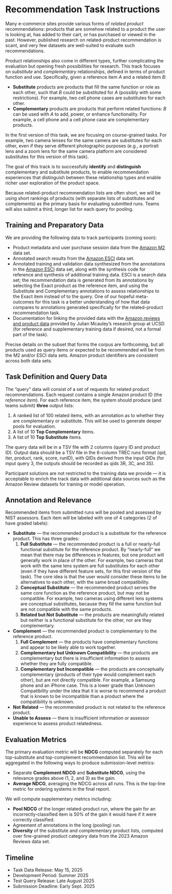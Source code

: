 # Recommendation Task Instructions

Many e-commerce sites provide various forms of *related product*
recommendations: products that are somehow related to a product the user is
looking at, has added to their cart, or has purchased or viewed in the past.
However, published research on related-product recommendation is scant, and very
few datasets are well-suited to evaluate such recommendations.

Product relationships also come in different types, further complicating the evaluation but opening fresh possibilities for research. This track focuses on *substitute* and *complementary* relationships, defined in terms of product function and use. Specifically, given a reference item *A* and a related item *B*:

* **Substitute** products are products that fill the same function or role as each other, such that *B* could be substituted for *A* (possibly with some restrictions). For example, two cell phone cases are substitutes for each other.  
* **Complementary** products are products that perform related functions: *B* can be used with *A* to add, power, or enhance functionality. For example, a cell phone and a cell phone case are complementary products.

In the first version of this task, we are focusing on course-grained tasks. For example, two camera lenses for the same camera are substitutes for each other, even if they serve different photographic purposes (e.g., a portrait lens and a zoom lens for the same camera platform are considered substitutes for this version of this task).

The goal of this track is to successfully **identify** and **distinguish** complementary and substitute products, to enable recommendation experiences that distinguish between these relationship types and enable richer user exploration of the product space.

Because related-product recommendation lists are often short, we will be using short rankings of products (with separate lists of substitutes and complements) as the primary basis for evaluating submitted runs. Teams will also submit a third, longer list for each query for pooling.

## Training and Preparatory Data

We are providing the following data to track participants (coming soon):

* Product metadata and user purchase session data from the [Amazon M2][M2] data set.  
* Annotated search results from the [Amazon ESCI][ESCI] data set.  
* Annotated training and validation data synthesized from the annotations in the [Amazon ESCI][ESCI] data set, along with the synthesis code for reference and synthesis of additional training data. ESCI is a search data set; the recommendation data is generated from its annotations by selecting the Exact product as the reference item, and using the Substitute and Complementary annotations to assess relationships to the Exact item instead of to the query. One of our hopeful meta-outcomes for this task is a better understanding of how that data compares to annotations generated specifically for the related-product recommendation task.
* Documentation for linking the provided data with the [Amazon reviews and product data](https://amazon-reviews-2023.github.io/) provided by Julian Mcauley’s research group at UCSD (for reference and supplementary training data if desired, not a formal part of the task).

Precise details on the subset that forms the corpus are forthcoming, but all
products used as query items or expected to be recommended will be from the M2
and/or ESCI data sets.  Amazon product identifiers are consistent across both
data sets.

[ESCI]: https://amazonkddcup.github.io/
[M2]: https://kddcup23.github.io/

## Task Definition and Query Data

The “query” data will consist of a set of requests for related product recommendations. Each request contains a single Amazon product ID (the *reference item*). For each reference item, the system should produce (and teams submit) **three** output lists:

1. A ranked list of 100 related items, with an annotation as to whether they are complementary or substitute. This will be used to generate deeper pools for evaluation.  
2. A list of 10 **Top Complementary** items.  
3. A list of 10 **Top Substitute** items.

The query data will be in a TSV file with 2 columns (query ID and product ID). Output data should be a TSV file in the 6-column TREC runs format (qid, iter, product, rank, score, runID), with QIDs derived from the input QIDs (for input query 3, the outputs should be recorded as qids 3R, 3C, and 3S).

Participant solutions are not restricted to the training data we provide — it is acceptable to enrich the track data with additional data sources such as the Amazon Review datasets for training or model operation.

## Annotation and Relevance

Recommended items from submitted runs will be pooled and assessed by NIST assessors. Each item will be labeled with one of 4 categories (2 of have graded labels):

* **Substitute** — the recommended product is a substitute for the reference product. This has three grades:  
  1. **Full Substitute** — the recommended product is a full or nearly-full functional substitute for the reference product. By “nearly-full” we mean that there may be differences in features, but one product will generally work in place of the other. For example, two cameras that work with the same lens system are full substitutes for each other (even if they have different feature sets, for this first version of the task). The core idea is that the user would consider these items to be alternatives to each other, with the same broad compatibility.  
  2. **Conceptual Substitute** — the recommended product serves the same core function as the reference product, but may not be compatible. For example, two cameras using different lens systems are conceptual substitutes, because they fill the same function but are not compatible with the same products.  
  3. **Related but Not Substitute** — the products are meaningfully related but neither is a functional substitute for the other, nor are they complementary.  
* **Complement** — the recommended product is complementary to the reference product.  
  1. **Full Complement** — the products have complementary functions and appear to be likely able to work together.  
  2. **Complementary but Unknown Compatibility** — the products are complementary but there is insufficient information to assess whether they are fully compatible.  
  3. **Complementary but Incompatible** — the products are conceptually complementary (products of their type would complement each other), but are not directly compatible. For example, a Samsung phone and an iPhone case. This is a lower grade than Unknown Compatibility under the idea that it is worse to recommend a product that is known to be incompatible than a product where the compatibility is unknown.  
* **Not Related** — the recommended product is not related to the reference product.  
* **Unable to Assess** — there is insufficient information or assessor experience to assess product relatedness.

## Evaluation Metrics

The primary evaluation metric will be **NDCG** computed separately for each top-substitute and top-complement recommendation list. This will be aggregated in the following ways to produce submission-level metrics:

* Separate **Complement NDCG** and **Substitute NDCG**, using the relevance grades above (1, 2, and 3\) as the gain.  
* **Average NDCG**, averaging the NDCG across all runs. This is the top-line metric for ordering systems in the final report.

We will compute supplementary metrics including:

* **Pool NDCG** of the longer related-product run, where the gain for an incorrectly-classified item is 50% of the gain it would have if it were correctly classified.  
* Agreement of annotations in the long (pooling) run.  
* **Diversity** of the substitute and complementary product lists, computed over fine-grained product category data from the 2023 Amazon Reviews data set.

## **Timeline**

* Task Data Release: May 15, 2025  
* Development Period: Summer 2025
* Test Query Release: Late August 2025
* Submission Deadline: Early Sept. 2025
